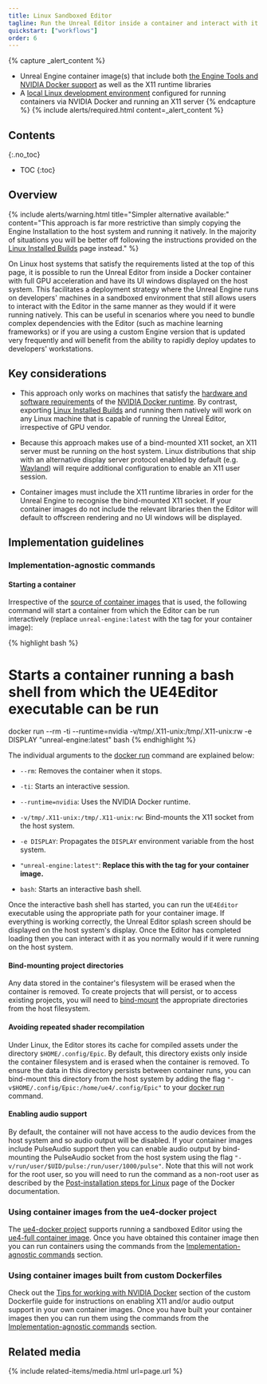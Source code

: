 ```yaml
---
title: Linux Sandboxed Editor
tagline: Run the Unreal Editor inside a container and interact with it directly from the host system.
quickstart: ["workflows"]
order: 6
---
```


{% capture _alert_content %}
- Unreal Engine container image(s) that include both [the Engine Tools and NVIDIA Docker support](../obtaining-images/image-sources) as well as the X11 runtime libraries
- A [local Linux development environment](../environments/local-linux) configured for running containers via NVIDIA Docker and running an X11 server
{% endcapture %}
{% include alerts/required.html content=_alert_content %}


## Contents
{:.no_toc}

* TOC
{:toc}


## Overview

{% include alerts/warning.html title="Simpler alternative available:" content="This approach is far more restrictive than simply copying the Engine Installation to the host system and running it natively. In the majority of situations you will be better off following the instructions provided on the [Linux Installed Builds](./linux-installed-builds) page instead." %}

On Linux host systems that satisfy the requirements listed at the top of this page, it is possible to run the Unreal Editor from inside a Docker container with full GPU acceleration and have its UI windows displayed on the host system. This facilitates a deployment strategy where the Unreal Engine runs on developers' machines in a sandboxed environment that still allows users to interact with the Editor in the same manner as they would if it were running natively. This can be useful in scenarios where you need to bundle complex dependencies with the Editor (such as machine learning frameworks) or if you are using a custom Engine version that is updated very frequently and will benefit from the ability to rapidly deploy updates to developers' workstations.


## Key considerations

- This approach only works on machines that satisfy the [hardware and software requirements](https://github.com/NVIDIA/nvidia-docker/wiki/Installation-(version-2.0)) of the [NVIDIA Docker runtime](../concepts/nvidia-docker). By contrast, exporting [Linux Installed Builds](./linux-installed-builds) and running them natively will work on any Linux machine that is capable of running the Unreal Editor, irrespective of GPU vendor.

- Because this approach makes use of a bind-mounted X11 socket, an X11 server must be running on the host system. Linux distributions that ship with an alternative display server protocol enabled by default (e.g. [Wayland](https://wayland.freedesktop.org/)) will require additional configuration to enable an X11 user session.

- Container images must include the X11 runtime libraries in order for the Unreal Engine to recognise the bind-mounted X11 socket. If your container images do not include the relevant libraries then the Editor will default to offscreen rendering and no UI windows will be displayed.


## Implementation guidelines

### Implementation-agnostic commands

#### Starting a container

Irrespective of the [source of container images](../obtaining-images/image-sources) that is used, the following command will start a container from which the Editor can be run interactively (replace `unreal-engine:latest` with the tag for your container image):

{% highlight bash %}
# Starts a container running a bash shell from which the UE4Editor executable can be run
docker run --rm -ti --runtime=nvidia -v/tmp/.X11-unix:/tmp/.X11-unix:rw -e DISPLAY "unreal-engine:latest" bash
{% endhighlight %}

The individual arguments to the [docker run](https://docs.docker.com/engine/reference/run/) command are explained below:

- `--rm`: Removes the container when it stops.

- `-ti`: Starts an interactive session.

- `--runtime=nvidia`: Uses the NVIDIA Docker runtime.

- `-v/tmp/.X11-unix:/tmp/.X11-unix:rw`: Bind-mounts the X11 socket from the host system.

- `-e DISPLAY`: Propagates the `DISPLAY` environment variable from the host system.

- `"unreal-engine:latest"`: **Replace this with the tag for your container image.**

- `bash`: Starts an interactive bash shell.

Once the interactive bash shell has started, you can run the `UE4Editor` executable using the appropriate path for your container image. If everything is working correctly, the Unreal Editor splash screen should be displayed on the host system's display. Once the Editor has completed loading then you can interact with it as you normally would if it were running on the host system.

#### Bind-mounting project directories

Any data stored in the container's filesystem will be erased when the container is removed. To create projects that will persist, or to access existing projects, you will need to [bind-mount](https://docs.docker.com/storage/bind-mounts/) the appropriate directories from the host filesystem.

#### Avoiding repeated shader recompilation

Under Linux, the Editor stores its cache for compiled assets under the directory `$HOME/.config/Epic`. By default, this directory exists only inside the container filesystem and is erased when the container is removed. To ensure the data in this directory persists between container runs, you can bind-mount this directory from the host system by adding the flag `"-v$HOME/.config/Epic:/home/ue4/.config/Epic"` to your [docker run](https://docs.docker.com/engine/reference/run/) command.

#### Enabling audio support

By default, the container will not have access to the audio devices from the host system and so audio output will be disabled. If your container images include PulseAudio support then you can enable audio output by bind-mounting the PulseAudio socket from the host system using the flag `"-v/run/user/$UID/pulse:/run/user/1000/pulse"`. Note that this will not work for the root user, so you will need to run the command as a non-root user as described by the [Post-installation steps for Linux](https://docs.docker.com/install/linux/linux-postinstall/) page of the Docker documentation.

### Using container images from the ue4-docker project

The [ue4-docker project](../obtaining-images/ue4-docker) supports running a sandboxed Editor using the [ue4-full container image](https://adamrehn.com/docs/ue4-docker/building-images/available-container-images#ue4-full). Once you have obtained this container image then you can run containers using the commands from the [Implementation-agnostic commands](#implementation-agnostic-commands) section.

### Using container images built from custom Dockerfiles

Check out the [Tips for working with NVIDIA Docker](../obtaining-images/write-your-own#tips-for-working-with-nvidia-docker) section of the custom Dockerfile guide for instructions on enabling X11 and/or audio output support in your own container images. Once you have built your container images then you can run them using the commands from the [Implementation-agnostic commands](#implementation-agnostic-commands) section.


## Related media

{% include related-items/media.html url=page.url %}
